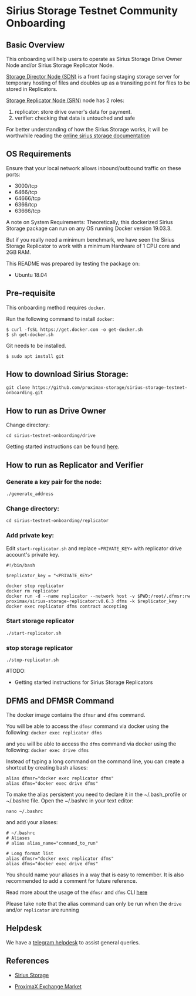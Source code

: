 # Sirius Storage Testnet Community Onboarding

## Basic Overview
This onboarding will help users to operate as Sirius Storage Drive Owner Node and/or Sirius Storage Replicator Node.

[Storage Director Node (SDN)](https://storagedocs.xpxsirius.io/docs/roles/owner/) is a front facing staging storage server for temporary hosting of files and doubles up as a transiting point for files to be stored in Replicators.  

[Storage Replicator Node (SRN)](https://storagedocs.xpxsirius.io/docs/roles/replicator/) node has 2 roles:

1) replicator: store drive owner's data for payment.
2) verifier: checking that data is untouched and safe

For better understanding of how the Sirius Storage works, it will be worthwhile reading the [online sirius storage documentation](https://storagedocs.xpxsirius.io/) 


## OS Requirements
Ensure that your local network allows inbound/outbound traffic on these ports:
- 3000/tcp
- 6466/tcp
- 64666/tcp
- 6366/tcp
- 63666/tcp

A note on System Requirements:
Theoretically, this dockerized Sirius Storage package can run on any OS running Docker version 19.03.3.

But if you really need a minimum benchmark, we have seen the Sirius Storage Replicator to work with a minimum Hardware of 1 CPU core and 2GB RAM.

This README was prepared by testing the package on:
- Ubuntu 18.04


## Pre-requisite
This onboarding method requires `docker`.  

Run the following command to install `docker`:
```
$ curl -fsSL https://get.docker.com -o get-docker.sh
$ sh get-docker.sh
```

Git needs to be installed.
```
$ sudo apt install git
```


## How to download Sirius Storage:

```
git clone https://github.com/proximax-storage/sirius-storage-testnet-onboarding.git
```

## How to run as Drive Owner 

Change directory:
```
cd sirius-testnet-onboarding/drive
```

Getting started instructions can be found [here](./drive/README.md).

## How to run as Replicator and Verifier

### Generate a key pair for the node:
```
./generate_address
```

### Change directory:
```
cd sirius-testnet-onboarding/replicator
```

### Add private key:

Edit `start-replicator.sh` and replace `<PRIVATE_KEY>` with replicator drive account's private key.

```
#!/bin/bash

$replicator_key = "<PRIVATE_KEY>"

docker stop replicator
docker rm replicator
docker run -d --name replicator --network host -v $PWD:/root/.dfmsr:rw proximax/sirius-storage-replicator:v0.6.3 dfms -k $replicator_key
docker exec replicator dfms contract accepting
```

### Start storage replicator
```
./start-replicator.sh
```

### stop storage replicator
```
./stop-replicator.sh
```

#TODO: 
- Getting started instructions for Sirius Storage Replicators

## DFMS and DFMSR Command
The docker image contains the `dfmsr` and `dfms` command. 

You will be able to access the `dfmsr` command via docker using the following:
`docker exec replicator dfms` 

and you will be able to access the `dfms` command via docker using the following:
`docker exec drive dfms` 

Instead of typing a long command on the command line, you can create a shortcut by creating bash aliases:
```
alias dfmsr="docker exec replicator dfms"
alias dfms="docker exec drive dfms"
```

To make the alias persistent you need to declare it in the ~/.bash_profile or ~/.bashrc file. Open the ~/.bashrc in your text editor:
```
nano ~/.bashrc
```
and add your aliases:

```
# ~/.bashrc
# Aliases
# alias alias_name="command_to_run"

# Long format list
alias dfmsr="docker exec replicator dfms"
alias dfms="docker exec drive dfms"
```

You should name your aliases in a way that is easy to remember. It is also recommended to add a comment for future reference.

Read more about the usage of the `dfmsr` and `dfms` CLI [here](https://storagedocs.xpxsirius.io/)

Please take note that the alias command can only be run when the `drive` and/or `replicator` are running

## Helpdesk
We have a [telegram helpdesk](https://t.me/proximaxhelpdesk) to assist general queries.


## References
- [Sirius Storage](https://storagedocs.xpxsirius.io/)

- [ProximaX Exchange Market](https://storagedocs.xpxsirius.io/docs/built_in_features/exchange/)
